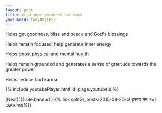 ```yaml
---
layout: post
title: ॐ सर्व शास्त्र भृतांवराय नमः १०८ टाइम्स
youtubeId: faoyANjE6Sc
---
```

 
 
Helps get goodness, bliss and peace and God's blessings
 
Helps remain focused, help generate inner energy 
 
Helps boost physical and mental health 
 
Helps remain grounded and generates a sense of gratitude towards the greater power 
 
Helps reduce bad karma
 
 
 
 


{% include youtubePlayer.html id=page.youtubeId %}
 
[Next]({{ site.baseurl }}{% link  split2/_posts/2015-09-25-ॐ दृप्ताय नमः १०८ टाइम्स.md%})
 
